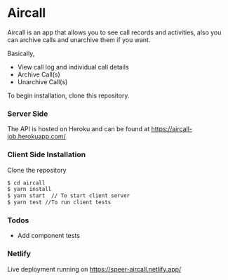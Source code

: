 
# Aircall

Aircall is an app that allows you to see call records and activities, also you can archive calls and unarchive them if you want.

Basically,

  - View call log and individual call details
  - Archive Call(s)
  - Unarchive Call(s)

To begin installation, clone this repository.

### Server Side
The API is hosted on Heroku and can be found at https://aircall-job.herokuapp.com/

### Client Side Installation
Clone the repository
```sh
$ cd aircall
$ yarn install
$ yarn start  // To start client server
$ yarn test //To run client tests
```

### Todos
- Add component tests

### Netlify
Live deployment running on https://speer-aircall.netlify.app/
